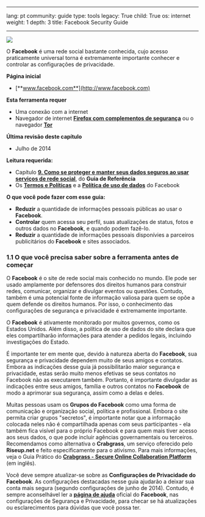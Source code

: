 

---

lang: pt
community: guide
type: tools
legacy: True
child: True
os: internet
weight: 1
depth: 3
title: Facebook Security Guide

---

![](/sbox/screen/facebook-pt/00.png)

O **Facebook** é uma rede social bastante conhecida, cujo acesso praticamente universal torna é extremamente importante conhecer e controlar as configurações de privacidade. 
			
**Página inicial**

* [**www.facebook.com**](http://www.facebook.com)

**Esta ferramenta requer**

* Uma conexão com a internet
* Navegador de internet [**Firefox com complementos de segurança**](/pt/firefox_main) ou o navegador [**Tor**](/pt/tor_main)

**Última revisão deste capítulo**

* Julho de 2014

**Leitura requerida:**

* Capítulo [**9. Como se proteger e manter seus dados seguros ao usar serviços de rede social**](/pt/chapter-9), do **Guia de Referência**
* Os [**Termos e Políticas**](https://pt-br.facebook.com/policies) e a [**Política de uso de dados**](https://pt-br.facebook.com/about/privacy) do Facebook

**O que você pode fazer com esse guia:**

* **Reduzir** a quantidade de informações pessoais públicas ao usar o **Facebook**.
* **Controlar** quem acessa seu perfil, suas atualizações de status, fotos e outros dados no **Facebook**, e quando podem fazê-lo.
* **Reduzir** a quantidade de informações pessoais disponívies a parceiros publicitários do **Facebook** e sites associados. 

### 1.1 O que você precisa saber sobre a ferramenta antes de começar ###

O **Facebook** é o site de rede social mais conhecido no mundo. Ele pode ser usado amplamente por defensores dos direitos humanos para construir redes, comunicar, organizar e  divulgar eventos ou questões. Contudo, também é uma potencial fonte de informação valiosa para quem se opõe a quem defende os direitos humanos. Por isso, o conhecimento das configurações de segurança e privacidade é extremamente importante. 

O **Facebook** é ativamente monitorado por muitos governos, como os Estados Unidos. Além disso, a política de uso de dados do site declara que eles compartilharão informações para atender a pedidos legais, incluindo investigações do Estado.

É importante ter em mente que, devido à natureza aberta do **Facebook**, sua segurança e privacidade dependem muito de seus amigos e contatos. Embora as indicações desse guia já possibilitarão maior segurança e privacidade, estas serão muito menos efetivas se seus contatos no Facebook não as executarem também. Portanto, é importante divulgadar as indicações entre seus amigos, família e outros contatos no **Facebook** de modo a aprimorar sua segurança, assim como a delas e deles.

Muitas pessoas usam os **Grupos do Facebook** como uma forma de comunicação e organização social, política e profissional. Embora o site permita criar grupos "secretos", é importante notar que a informação colocada neles não é compartilhada apenas com seus participantes - ela também fica visível para o próprio Facebook e para quem mais tiver acesso aos seus dados, o que pode incluir agências governamentais ou terceiros. Recomendamos como alternativa o **Crabgrass**, um serviço oferecido pelo **Riseup.net** e feito especificamente para o ativismo. Para mais informações, veja o Guia Prático do [**Crabgrass - Secure Online Collaboration Platform**](https://securityinabox.org/en/context/01/crabgrass-online-collaboration) (em inglês).

Você deve sempre atualizar-se sobre as **Configurações de Privacidade do Facebook**. As configurações destacadas nesse guia ajudarão a deixar sua conta mais segura (segundo configurações de junho de 2014). Contudo, é sempre aconselhável ler a [**página de ajuda**](https://pt-br.facebook.com/help/445588775451827) oficial do **Facebook**, nas configurações de Segurança e Privacidade, para checar se há atualizações ou esclarecimentos para dúvidas que você possa ter. 

